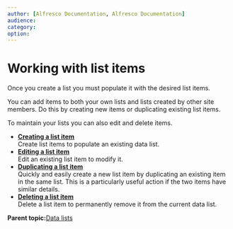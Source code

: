 ```yaml
---
author: [Alfresco Documentation, Alfresco Documentation]
audience: 
category: 
option: 
---
```


# Working with list items

Once you create a list you must populate it with the desired list items.

You can add items to both your own lists and lists created by other site members. Do this by creating new items or duplicating existing list items.

To maintain your lists you can also edit and delete items.

-   **[Creating a list item](../tasks/datalists-item-create.md)**  
Create list items to populate an existing data list.
-   **[Editing a list item](../tasks/datalists-item-edit.md)**  
Edit an existing list item to modify it.
-   **[Duplicating a list item](../tasks/datalists-item-duplicate.md)**  
Quickly and easily create a new list item by duplicating an existing item in the same list. This is a particularly useful action if the two items have similar details.
-   **[Deleting a list item](../tasks/datalists-item-delete.md)**  
Delete a list item to permanently remove it from the current data list.

**Parent topic:**[Data lists](../concepts/datalists-intro.md)

